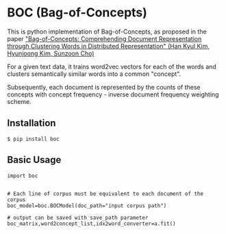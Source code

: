 # BOC (Bag-of-Concepts)

This is python implementation of Bag-of-Concepts, as proposed in the paper ["Bag-of-Concepts: Comprehending Document Representation through Clustering Words in Distributed Representation" (Han Kyul Kim, Hyunjoong Kim, Sunzoon Cho)](https://www.sciencedirect.com/science/article/pii/S0925231217308962)

For a given text data, it trains word2vec vectors for each of the words and clusters semantically similar words into a common "concept".

Subsequently, each document is represented by the counts of these concepts with concept frequency - inverse document frequency weighting scheme.


## Installation
```
$ pip install boc
```

## Basic Usage
```
import boc


# Each line of corpus must be equivalent to each document of the corpus
boc_model=boc.BOCModel(doc_path="input corpus path")

# output can be saved with save_path parameter
boc_matrix,word2concept_list,idx2word_converter=a.fit()
```
